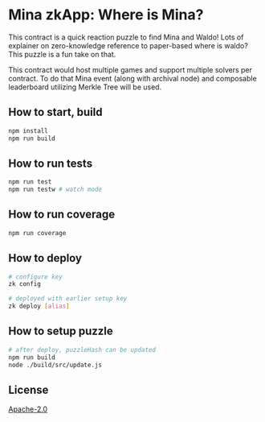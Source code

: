 # Mina zkApp: Where is Mina?

This contract is a quick reaction puzzle to find Mina and Waldo!
Lots of explainer on zero-knowledge reference to paper-based where is waldo?
This puzzle is a fun take on that.

This contract would host multiple games and support multiple solvers per contract.
To do that Mina event (along with archival node) and composable leaderboard utilizing Merkle Tree will be used.

## How to start, build

```sh
npm install
npm run build
```

## How to run tests

```sh
npm run test
npm run testw # watch mode
```

## How to run coverage

```sh
npm run coverage
```

## How to deploy

```sh
# configure key
zk config

# deployed with earlier setup key
zk deploy [alias]
```

## How to setup puzzle
```sh
# after deploy, puzzleHash can be updated
npm run build
node ./build/src/update.js
```

## License

[Apache-2.0](LICENSE)
